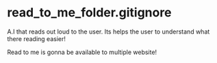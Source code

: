 # read_to_me_folder.gitignore
A.I that reads out loud to the user. Its helps the user to understand what there reading easier! 

Read to me is gonna be available to multiple website!
